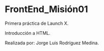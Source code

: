 # FrontEnd_Misión01
Primera práctica de Launch X.

Introducción a HTML.

Realizada por: Jorge Luis Rodríguez Medina.
